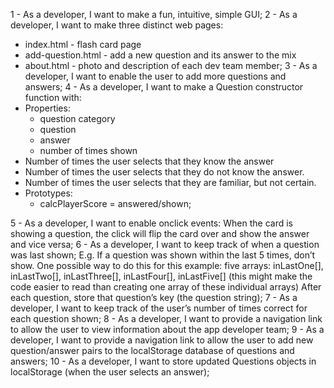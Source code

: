 1 - As a developer, I want to make a fun, intuitive, simple GUI;
2 - As a developer, I want to make three distinct web pages:
  - index.html - flash card page
  - add-question.html  - add a new question and its answer to the mix
  - about.html - photo and description of each dev team member;
3 - As a developer, I want to enable the user to add more questions and answers;
4 - As a developer, I want to make a Question constructor function with:
  - Properties:
    - question category
    - question
    - answer
    - number of times shown
  - Number of times the user selects that they know the answer
  - Number of times the user selects that they do not know the answer.
  - Number of times the user selects that they are familiar, but not certain.
  - Prototypes:
    - calcPlayerScore = answered/shown;

5 - As a developer, I want to enable onclick events:
When the card is showing a question, the click will flip the card over and show the answer and vice versa;
6 - As a developer, I want to keep track of when a question was last shown;
E.g. If a question was shown within the last 5 times, don’t show. One possible way to do this for this example:
five arrays: inLastOne[], inLastTwo[], inLastThree[], inLastFour[], inLastFive[] (this might make the code easier to read than creating one array of these individual arrays)
After each question, store that question’s key (the question string);
7 - As a developer, I want to keep track of the user’s number of times correct for each question shown;
8 - As a developer, I want to provide a navigation link to allow the user to view information about the app developer team;
9 - As a developer, I want to provide a navigation link to allow the user to add new question/answer pairs to the localStorage database of questions and answers;
10 - As a developer, I want to store updated Questions objects in localStorage (when the user selects an answer);
